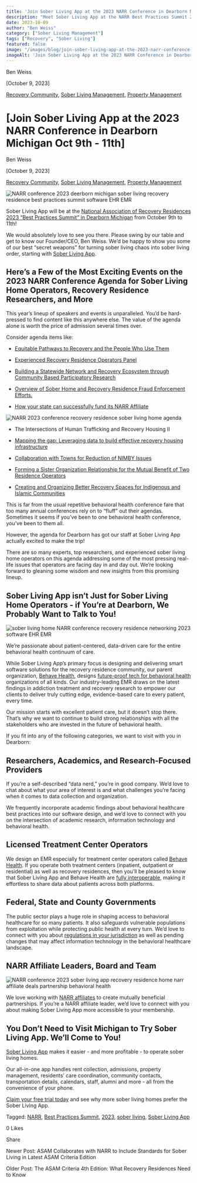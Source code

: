 ```yaml
---
title: 'Join Sober Living App at the 2023 NARR Conference in Dearborn Michigan Oct 9th - 11th'
description: "Meet Sober Living App at the NARR Best Practices Summit 2023 in Dearborn, MI (Oct 9-11). Event details & our participation info."
date: 2023-10-09
author: "Ben Weiss"
category: ["Sober Living Management"]
tags: ["Recovery", "Sober Living"]
featured: false
image: "/images/blog/join-sober-living-app-at-the-2023-narr-conference-in-deerborn-michigan-oct-9th-11th/Screen_Shot_2023-10-05_at_8.52.35_PM.png"
imageAlt: 'Join Sober Living App at the 2023 NARR Conference in Dearborn Michigan Oct 9th - 11th'
---
```


Ben Weiss

[October 9, 2023]

[Recovery Community](/sober-living-app-blog/category/Recovery+Community), [Sober Living Management](/sober-living-app-blog/category/Sober+Living+Management), [Property Management](/sober-living-app-blog/category/Property+Management)

#  [Join Sober Living App at the 2023 NARR Conference in Dearborn Michigan Oct 9th - 11th]

Ben Weiss

[October 9, 2023]

[Recovery Community](/sober-living-app-blog/category/Recovery+Community), [Sober Living Management](/sober-living-app-blog/category/Sober+Living+Management), [Property Management](/sober-living-app-blog/category/Property+Management)

![NARR conference 2023 deerborn michigan sober living recovery residence best practices summit software EHR EMR](/images/blog/join-sober-living-app-at-the-2023-narr-conference-in-deerborn-michigan-oct-9th-11th/Screen_Shot_2023-10-05_at_8.45.40_PM.png)

Sober Living App will be at the [National Association of Recovery Residences 2023 “Best Practices Summit” in Dearborn Michigan](https://events.narronline.org/2023/3190580) from October 9th to 11th! 

We would absolutely love to see you there. Please swing by our table and get to know our Founder/CEO, Ben Weiss. We’d be happy to show you some of our best “secret weapons” for turning sober living chaos into sober living order, starting with [Sober Living App](/). 

## Here’s a Few of the Most Exciting Events on the 2023 NARR Conference Agenda for Sober Living Home Operators, Recovery Residence Researchers, and More

This year’s lineup of speakers and events is unparalleled. You’d be hard-pressed to find content like this anywhere else. The value of the agenda alone is worth the price of admission several times over. 

Consider agenda items like: 

  * [Equitable Pathways to Recovery and the People Who Use Them](https://events.narronline.org/2023/session/1769848/equitable-pathways-to-recovery-and-the-people-who-use-them)

  * [Experienced Recovery Residence Operators Panel](https://events.narronline.org/2023/session/1737538/experienced-recovery-residence-operators-panel)

  * [Building a Statewide Network and Recovery Ecosystem through Community Based Participatory Research](https://events.narronline.org/2023/session/1663235/building-a-statewide-network-and-recovery-ecosystem-through-community-based-participatory-research)

  * [Overview of Sober Home and Recovery Residence Fraud Enforcement Efforts.](https://events.narronline.org/2023/session/1663682/overview-of-sober-home-and-recovery-residence-fraud-enforcement-efforts.)

  * [How your state can successfully fund its NARR Affiliate](https://events.narronline.org/2023/session/1752392/how-your-state-can-successfully-fund-its-narr-affiliate)

![NARR 2023 conference recovery residence sober living home agenda](/images/blog/join-sober-living-app-at-the-2023-narr-conference-in-deerborn-michigan-oct-9th-11th/Screen_Shot_2023-10-05_at_8.52.35_PM.png)

  * The Intersections of Human Trafficking and Recovery Housing II

  * [Mapping the gap: Leveraging data to build effective recovery housing infrastructure](https://events.narronline.org/2023/session/1677747/mapping-the-gap-leveraging-data-to-build-effective-recovery-housing-infrastructure)

  * [Collaboration with Towns for Reduction of NIMBY Issues](https://events.narronline.org/2023/session/1617293/collaboration-with-towns-for-reduction-of-nimby-issues)

  * [Forming a Sister Organization Relationship for the Mutual Benefit of Two Residence Operators](https://events.narronline.org/2023/session/1769850/forming-a-sister-organization-relationship-for-the-mutual-benefit-of-two-residence-operators)

  * [Creating and Organizing Better Recovery Spaces for Indigenous and Islamic Communities](https://events.narronline.org/2023/session/1752391/creating-and-organizing-better-recovery-spaces-for-indigenous-and-islamic-communities)

This is far from the usual repetitive behavioral health conference fare that too many annual conferences rely on to “fluff” out their agendas. Sometimes it seems if you’ve been to one behavioral health conference, you’ve been to them all. 

However, the agenda for Dearborn has got our staff at Sober Living App actually excited to make the trip! 

There are so many experts, top researchers, and experienced sober living home operators on this agenda addressing some of the most pressing real-life issues that operators are facing day in and day out. We’re looking forward to gleaning some wisdom and new insights from this promising lineup. 

## Sober Living App isn’t Just for Sober Living Home Operators - if You’re at Dearborn, We Probably Want to Talk to You!

![sober living home NARR conference recovery residence networking 2023 software EHR EMR](/images/blog/join-sober-living-app-at-the-2023-narr-conference-in-deerborn-michigan-oct-9th-11th/Screen_Shot_2023-10-06_at_11.20.07_AM.png)

We’re passionate about patient-centered, data-driven care for the entire behavioral health continuum of care. 

While Sober Living App’s primary focus is designing and delivering smart software solutions for the recovery residence community, our parent organization, [Behave Health](https://behavehealth.com/), designs [future-proof tech for behavioral health](https://behavehealth.com/blog/2021/3/23/can-your-addiction-treatment-centers-ehr-handle-values-based-care) organizations of all kinds. Our industry-leading EMR draws on the latest findings in addiction treatment and recovery research to empower our clients to deliver truly cutting edge, evidence-based care to every patient, every time.

Our mission starts with excellent patient care, but it doesn’t stop there. That’s why we want to continue to build strong relationships with all the stakeholders who are invested in the future of behavioral health. 

If you fit into any of the following categories, we want to visit with you in Dearborn: 

## Researchers, Academics, and Research-Focused Providers

If you’re a self-described “data nerd,” you’re in good company. We’d love to chat about what your area of interest is and what challenges you’re facing when it comes to data collection and organization. 

We frequently incorporate academic findings about behavioral healthcare best practices into our software design, and we’d love to connect with you on the intersection of academic research, information technology and behavioral health. 

## Licensed Treatment Center Operators 

We design an EMR especially for treatment center operators called [Behave Health](https://behavehealth.com/). If you operate both treatment centers (inpatient, outpatient or residential) as well as recovery residences, then you’ll be pleased to know that Sober Living App and Behave Health are [fully interoperable](https://behavehealth.com/blog/2023/8/15/top-4-most-wanted-emr-features-for-addiction-treatment-in-2024), making it effortless to share data about patients across both platforms. 

## Federal, State and County Governments

The public sector plays a huge role in shaping access to behavioral healthcare for so many patients. It also safeguards vulnerable populations from exploitation while protecting public health at every turn. We’d love to connect with you about [regulations in your jurisdiction](/2021/8/3/understanding-national-regulations-on-sober-living-homes-in-the-united-states-part-1) as well as pending changes that may affect information technology in the behavioral healthcare landscape. 

## NARR Affiliate Leaders, Board and Team

![NARR conference 2023 sober living app recovery residence home narr affiliate deals partnership behavioral health](/images/blog/join-sober-living-app-at-the-2023-narr-conference-in-deerborn-michigan-oct-9th-11th/Screen_Shot_2023-10-05_at_8.45.27_PM.png)

We love working with [NARR affiliates](https://narronline.org/affiliate-directory/) to create mutually beneficial partnerships. If you’re a NARR affiliate leader, we’d love to connect with you about making Sober Living App more accessible to your membership.

## You Don’t Need to Visit Michigan to Try Sober Living App. We’ll Come to You!

[Sober Living App](/) makes it easier - and more profitable - to operate sober living homes. 

Our all-in-one app handles rent collection, admissions, property management, residents’ care coordination, community contacts, transportation details, calendars, staff, alumni and more - all from the convenience of your phone. 

[Claim your free trial today](https://behavehealth.com/get-started) and see why more sober living homes prefer the Sober Living App.

Tagged: [NARR](/sober-living-app-blog/tag/NARR), [Best Practices Summit](/sober-living-app-blog/tag/Best+Practices+Summit), [2023](/sober-living-app-blog/tag/2023), [sober living](/sober-living-app-blog/tag/sober+living), [Sober Living App](/sober-living-app-blog/tag/Sober+Living+App)

0 Likes

Share

Newer Post: ASAM Collaborates with NARR to Include Standards for Sober Living in Latest ASAM Criteria Edition 

Older Post: The ASAM Criteria 4th Edition: What Recovery Residences Need to Know
